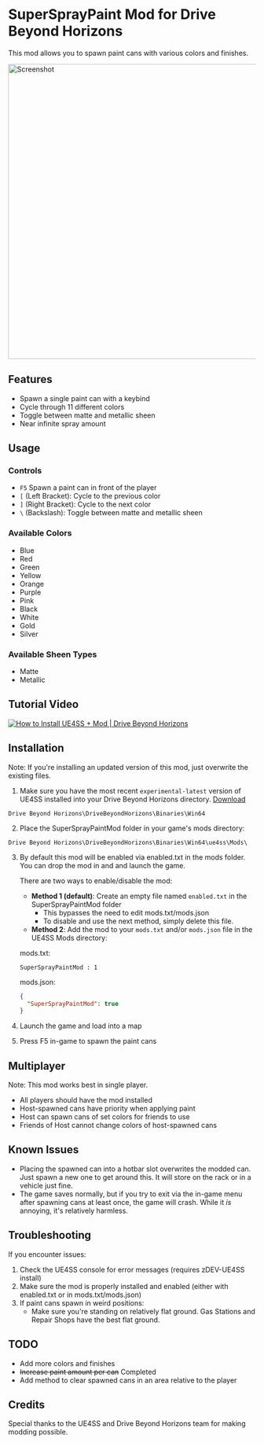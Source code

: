# SuperSprayPaint Mod for Drive Beyond Horizons

This mod allows you to spawn paint cans with various colors and finishes.

<img src="screenshot.gif" alt="Screenshot" width="600">

## Features

- Spawn a single paint can with a keybind
- Cycle through 11 different colors
- Toggle between matte and metallic sheen
- Near infinite spray amount

## Usage

### Controls

- `F5` Spawn a paint can in front of the player
- `[` (Left Bracket): Cycle to the previous color
- `]` (Right Bracket): Cycle to the next color
- `\` (Backslash): Toggle between matte and metallic sheen

### Available Colors

- Blue
- Red
- Green
- Yellow
- Orange
- Purple
- Pink
- Black
- White
- Gold
- Silver

### Available Sheen Types

- Matte
- Metallic

## Tutorial Video

[![How to Install UE4SS + Mod | Drive Beyond Horizons](https://img.youtube.com/vi/pWbKwe9b0e0/0.jpg)](https://www.youtube.com/watch?v=pWbKwe9b0e0)

## Installation

Note: If you're installing an updated version of this mod, just overwrite the existing files.

1. Make sure you have the most recent `experimental-latest` version of UE4SS installed into your Drive Beyond Horizons directory. [Download](https://github.com/UE4SS-RE/RE-UE4SS/releases/tag/experimental-latest)
   
`Drive Beyond Horizons\DriveBeyondHorizons\Binaries\Win64`

2. Place the SuperSprayPaintMod folder in your game's mods directory:
   
`Drive Beyond Horizons\DriveBeyondHorizons\Binaries\Win64\ue4ss\Mods\`

3. By default this mod will be enabled via enabled.txt in the mods folder. You can drop the mod in and and launch the game.

   There are two ways to enable/disable the mod:
   - **Method 1 (default)**: Create an empty file named `enabled.txt` in the SuperSprayPaintMod folder
     - This bypasses the need to edit mods.txt/mods.json
     - To disable and use the next method, simply delete this file.
   - **Method 2**: Add the mod to your `mods.txt` and/or `mods.json` file in the UE4SS Mods directory:

   mods.txt:
     ```
     SuperSprayPaintMod : 1
     ```
   mods.json:
     ```json
     {
       "SuperSprayPaintMod": true
     }
     ```
4. Launch the game and load into a map
5. Press F5 in-game to spawn the paint cans

## Multiplayer

Note: This mod works best in single player.

- All players should have the mod installed
- Host-spawned cans have priority when applying paint
- Host can spawn cans of set colors for friends to use
- Friends of Host cannot change colors of host-spawned cans

## Known Issues

- Placing the spawned can into a hotbar slot overwrites the modded can. Just spawn a new one to get around this. It will store on the rack or in a vehicle just fine.
- The game saves normally, but if you try to exit via the in-game menu after spawning cans at least once, the game will crash. While it *is* annoying, it's relatively harmless.

## Troubleshooting

If you encounter issues:

1. Check the UE4SS console for error messages (requires zDEV-UE4SS install)
2. Make sure the mod is properly installed and enabled (either with enabled.txt or in mods.txt/mods.json)
3. If paint cans spawn in weird positions:
   - Make sure you're standing on relatively flat ground. Gas Stations and Repair Shops have the best flat ground.

## TODO

- Add more colors and finishes
- ~~Increase paint amount per can~~ Completed
- Add method to clear spawned cans in an area relative to the player

## Credits

Special thanks to the UE4SS and Drive Beyond Horizons team for making modding possible.

